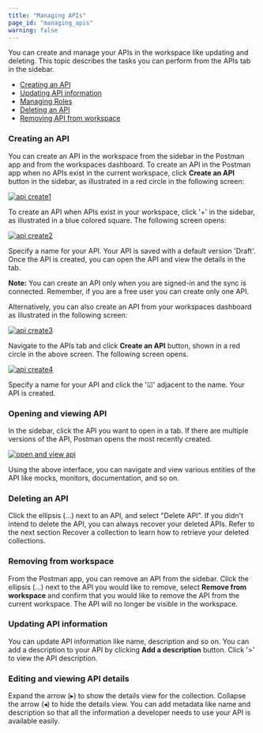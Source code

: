 ```yaml
---
title: "Managing APIs"
page_id: "managing_apis"
warning: false
---
```


You can create and manage your APIs in the workspace like updating and deleting. This topic describes the tasks you can perform from the APIs tab in the sidebar.

* [Creating an API](#creating-an-api)
* [Updating API information](#updating-api-information)
* [Managing Roles](#managing-roles)
* [Deleting an API](#deleting-an-api)
* [Removing API from workspace](removing-api-from-workspace)


### Creating an API

You can create an API in the workspace from the sidebar in the Postman app and from the workspaces dashboard. To create an API in the Postman app when no APIs exist in the current workspace, click **Create an API** button in the sidebar, as illustrated in a red circle in the following screen: 

[![api create1](https://s3.amazonaws.com/postman-static-getpostman-com/postman-docs/API-Create2.png)](https://s3.amazonaws.com/postman-static-getpostman-com/postman-docs/API-Create2.png)

To create an API when APIs exist in your workspace, click '+' in the sidebar, as illustrated in a blue colored square. The following screen opens:

[![api create2](https://s3.amazonaws.com/postman-static-getpostman-com/postman-docs/API-Create1.png)](https://s3.amazonaws.com/postman-static-getpostman-com/postman-docs/API-Create1.png)

Specify a name for your API. Your API is saved with a default version 'Draft'. Once the API is created, you can open the API and view the details in the tab. 

**Note:** You can create an API only when you are signed-in and the sync is connected. Remember, if you are a free user you can create only one API. 

Alternatively, you can also create an API from your workspaces dashboard as illustrated in the following screen:

[![api create3](https://s3.amazonaws.com/postman-static-getpostman-com/postman-docs/API-Create3.png)](https://s3.amazonaws.com/postman-static-getpostman-com/postman-docs/API-Create3.png)

Navigate to the APIs tab and click **Create an API** button, shown in a red circle in the above screen. The following screen opens.  

[![api create4](https://s3.amazonaws.com/postman-static-getpostman-com/postman-docs/API-Create4-Dashboard.png)](https://s3.amazonaws.com/postman-static-getpostman-com/postman-docs/API-Create3-Dashboard.png)

Specify a name for your API and click the '&#9745;' adjacent to the name. Your API is created. 


### Opening and viewing API 

In the sidebar, click the API you want to open in a tab. If there are multiple versions of the API, Postman opens the most recently created. 

[![open and view api](https://s3.amazonaws.com/postman-static-getpostman-com/postman-docs/API-Open-and-View1.png)](https://s3.amazonaws.com/postman-static-getpostman-com/postman-docs/API-Open-and-View1.png)

Using the above interface, you can navigate and view various entities of the API like mocks, monitors, documentation, and so on. 


### Deleting an API

Click the ellipsis (...) next to an API, and select "Delete API". If you didn't intend to delete the API, you can always recover your deleted APIs. Refer to the next section Recover a collection to learn how to retrieve your deleted collections.

### Removing from workspace

From the Postman app, you can remove an API from the sidebar. Click the ellipsis (...) next to the API you would like to remove, select **Remove from workspace** and confirm that you would like to remove the API from the current workspace. The API will no longer be visible in the workspace.


### Updating API information

You can update API information like name, description and so on. You can add a description to your API by clicking **Add a description** button. Click '>' to view the API description. 


### Editing and viewing API details

Expand the arrow (&#9656;) to show the details view for the collection. Collapse the arrow (&#9666;) to hide the details view. You can add metadata like name and description so that all the information a developer needs to use your API is available easily. 












